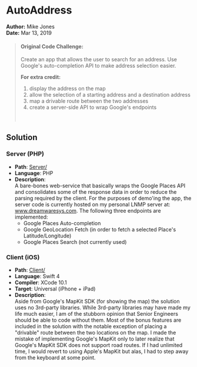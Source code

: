 # AutoAddress
**Author:** Mike Jones <br />
**Date:** Mar 13, 2019

> #### Original Code Challenge: ####
> Create an app that allows the user to search for an address.  Use Google's auto-completion API to make address selection easier.
> 
> **For extra credit:**
> <ol>
>   <li>display the address on the map</li>
>   <li>allow the selection of a starting address and a destination address</li>
>   <li>map a drivable route between the two addresses</li>
>   <li>create a server-side API to wrap Google's endpoints</li>
> </ol> <br />

## Solution


### Server (PHP) ###
- **Path**: [Server/](Server/)
- **Language**: PHP
- **Description**: <br />
A bare-bones web-service that basically wraps the Google Places API and consolidates some of the response data in order to reduce the parsing required by the client. For the purposes of demo'ing the app, the server code is currently hosted on my personal LNMP server at: www.dreamwaresys.com.
The following three endpoints are implemented:
  - Google Places Auto-completion
  - Google GeoLocation Fetch (in order to fetch a selected Place's Latitude/Longitude)
  - Google Places Search (not currently used)

### Client (iOS) ###
- **Path**: [Client/](Client/)
- **Language**: Swift 4
- **Compiler**: XCode 10.1
- **Target**: Universal (iPhone + iPad)
- **Description**: <br />
Aside from Google's MapKit SDK (for showing the map) the solution uses no 3rd-party libraries. While 3rd-party libraries may have made my life much easier, I am of the stubborn opinion that Senior Engineers should be able to code without them.  Most of the bonus features are included in the solution with the notable exception of placing a "drivable" route between the two locations on the map.  I made the mistake of implementing Google's MapKit only to later realize that Google's MapKit SDK does not support road routes.  If I had unlimited time, I would revert to using Apple's MapKit but alas, I had to step away from the keyboard at some point.
